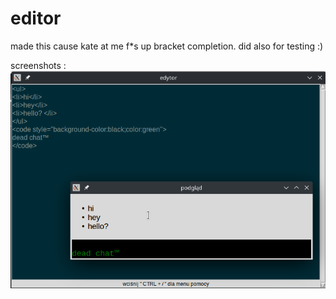 # editor

made this cause kate at me f*s up bracket completion. did also for testing :)

screenshots : 
<img src="Screenshot_20230411_202322.png"> </img>